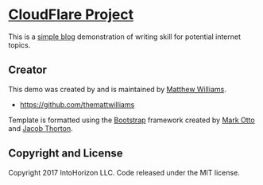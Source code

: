 # [CloudFlare Project](http://blog.williams.fyi/cloudflare/)

This is a [simple blog](http://blog.williams.fyi/cloudflare/) demonstration of writing skill for potential internet topics.

## Creator

This demo was created by and is maintained by [Matthew Williams](https://www.linkedin.com/in/matthewmwilliams/).

* https://github.com/themattwilliams

Template is formatted using the [Bootstrap](http://getbootstrap.com/) framework created by [Mark Otto](https://twitter.com/mdo) and [Jacob Thorton](https://twitter.com/fat).

## Copyright and License

Copyright 2017 IntoHorizon LLC. Code released under the MIT license.